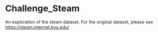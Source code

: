 # Challenge_Steam
An exploration of the steam dataset.  For the original dataset, please see https://steam.internet.byu.edu/
